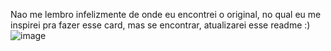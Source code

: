 Nao me lembro infelizmente de onde eu encontrei o original, no qual eu me inspirei pra fazer esse card, mas se encontrar, atualizarei esse readme :)
![image](https://github.com/mari-tza/desafio-100-dias-Js/assets/126166336/96308cde-17eb-4df1-9d21-e688268bab8b)
